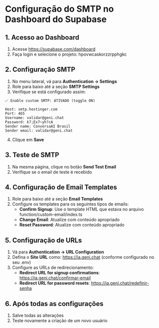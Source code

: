 # Configuração do SMTP no Dashboard do Supabase

## 1. Acesso ao Dashboard
1. Acesse https://supabase.com/dashboard
2. Faça login e selecione o projeto: hpovwcaskorzzrpphgkc

## 2. Configuração SMTP
1. No menu lateral, vá para **Authentication → Settings**
2. Role para baixo até a seção **SMTP Settings**
3. Verifique se está configurado assim:

```
✅ Enable custom SMTP: ATIVADO (toggle ON)

Host: smtp.hostinger.com
Port: 465  
Username: validar@geni.chat
Password: k7;Ex7~yh?cA
Sender name: ConversaAI Brasil
Sender email: validar@geni.chat
```

4. Clique em **Save**

## 3. Teste de SMTP
1. Na mesma página, clique no botão **Send Test Email**
2. Verifique se o email de teste é recebido

## 4. Configuração de Email Templates
1. Role para baixo até a seção **Email Templates**
2. Configure os templates para os seguintes tipos de emails:
   - **Confirm Signup**: Use o template HTML que estava no arquivo function/custom-email/index.ts
   - **Change Email**: Atualize com conteúdo apropriado
   - **Reset Password**: Atualize com conteúdo apropriado

## 5. Configuração de URLs
1. Vá para **Authentication → URL Configuration**
2. Defina o **Site URL** como: https://ia.geni.chat (conforme configurado no seu .env)
3. Configure as URLs de redirecionamento:
   - **Redirect URL for signup confirmations**: https://ia.geni.chat/confirmar-email
   - **Redirect URL for password resets**: https://ia.geni.chat/redefinir-senha

## 6. Após todas as configurações
1. Salve todas as alterações
2. Teste novamente a criação de um novo usuário
